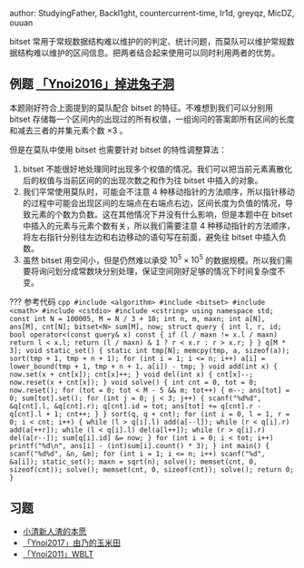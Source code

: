 author: StudyingFather, Backl1ght, countercurrent-time, Ir1d, greyqz, MicDZ, ouuan

bitset 常用于常规数据结构难以维护的的判定、统计问题，而莫队可以维护常规数据结构难以维护的区间信息。把两者结合起来使用可以同时利用两者的优势。

## 例题 [「Ynoi2016」掉进兔子洞](https://www.luogu.com.cn/problem/P4688) 

本题刚好符合上面提到的莫队配合 bitset 的特征。不难想到我们可以分别用 bitset 存储每一个区间内的出现过的所有权值，一组询问的答案即所有区间的长度和减去三者的并集元素个数 $\times 3$ 。

但是在莫队中使用 bitset 也需要针对 bitset 的特性调整算法：

1. bitset 不能很好地处理同时出现多个权值的情况。我们可以把当前元素离散化后的权值与当前区间的的出现次数之和作为往 bitset 中插入的对象。
2. 我们平常使用莫队时，可能会不注意 4 种移动指针的方法顺序，所以指针移动的过程中可能会出现区间的左端点在右端点右边，区间长度为负值的情况，导致元素的个数为负数。这在其他情况下并没有什么影响，但是本题中在 bitset 中插入的元素与元素个数有关，所以我们需要注意 4 种移动指针的方法顺序，将左右指针分别往左边和右边移动的语句写在前面，避免往 bitset 中插入负数。
3. 虽然 bitset 用空间小，但是仍然难以承受 $10 ^ 5 \times 10 ^ 5$ 的数据规模。所以我们需要将询问划分成常数块分别处理，保证空间刚好足够的情况下时间复杂度不变。

??? 参考代码
    ```cpp
    #include <algorithm>
    #include <bitset>
    #include <cmath>
    #include <cstdio>
    #include <cstring>
    using namespace std;
    const int N = 100005, M = N / 3 + 10;
    int n, m, maxn;
    int a[N], ans[M], cnt[N];
    bitset<N> sum[M], now;
    struct query {
      int l, r, id;
      bool operator<(const query& x) const {
        if (l / maxn != x.l / maxn) return l < x.l;
        return (l / maxn) & 1 ? r < x.r : r > x.r;
      }
    } q[M * 3];
    void static_set() {
      static int tmp[N];
      memcpy(tmp, a, sizeof(a));
      sort(tmp + 1, tmp + n + 1);
      for (int i = 1; i <= n; i++)
        a[i] = lower_bound(tmp + 1, tmp + n + 1, a[i]) - tmp;
    }
    void add(int x) {
      now.set(x + cnt[x]);
      cnt[x]++;
    }
    void del(int x) {
      cnt[x]--;
      now.reset(x + cnt[x]);
    }
    void solve() {
      int cnt = 0, tot = 0;
      now.reset();
      for (tot = 0; tot < M - 5 && m; tot++) {
        m--;
        ans[tot] = 0;
        sum[tot].set();
        for (int j = 0; j < 3; j++) {
          scanf("%d%d", &q[cnt].l, &q[cnt].r);
          q[cnt].id = tot;
          ans[tot] += q[cnt].r - q[cnt].l + 1;
          cnt++;
        }
      }
      sort(q, q + cnt);
      for (int i = 0, l = 1, r = 0; i < cnt; i++) {
        while (l > q[i].l) add(a[--l]);
        while (r < q[i].r) add(a[++r]);
        while (l < q[i].l) del(a[l++]);
        while (r > q[i].r) del(a[r--]);
        sum[q[i].id] &= now;
      }
      for (int i = 0; i < tot; i++)
        printf("%d\n", ans[i] - (int)sum[i].count() * 3);
    }
    int main() {
      scanf("%d%d", &n, &m);
      for (int i = 1; i <= n; i++) scanf("%d", &a[i]);
      static_set();
      maxn = sqrt(n);
      solve();
      memset(cnt, 0, sizeof(cnt));
      solve();
      memset(cnt, 0, sizeof(cnt));
      solve();
      return 0;
    }
    ```

## 习题

-  [小清新人渣的本愿](https://www.luogu.com.cn/problem/P3674) 
-  [「Ynoi2017」由乃的玉米田](https://www.luogu.com.cn/problem/P5355) 
-  [「Ynoi2011」WBLT](https://www.luogu.com.cn/problem/P5313) 
